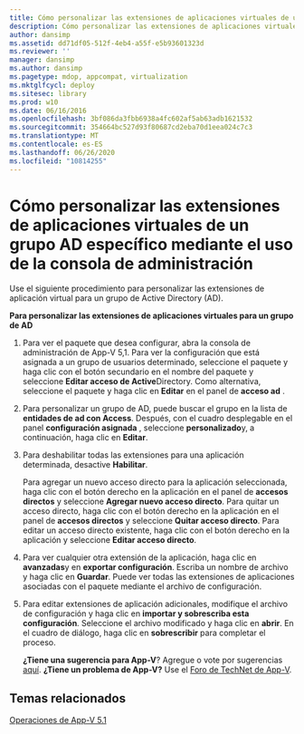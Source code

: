 ```yaml
---
title: Cómo personalizar las extensiones de aplicaciones virtuales de un grupo AD específico mediante el uso de la consola de administración
description: Cómo personalizar las extensiones de aplicaciones virtuales de un grupo AD específico mediante el uso de la consola de administración
author: dansimp
ms.assetid: dd71df05-512f-4eb4-a55f-e5b93601323d
ms.reviewer: ''
manager: dansimp
ms.author: dansimp
ms.pagetype: mdop, appcompat, virtualization
ms.mktglfcycl: deploy
ms.sitesec: library
ms.prod: w10
ms.date: 06/16/2016
ms.openlocfilehash: 3bf086da3fbb6938a4fc602af5ab63adb1621532
ms.sourcegitcommit: 354664bc527d93f80687cd2eba70d1eea024c7c3
ms.translationtype: MT
ms.contentlocale: es-ES
ms.lasthandoff: 06/26/2020
ms.locfileid: "10814255"
---
```

# Cómo personalizar las extensiones de aplicaciones virtuales de un grupo AD específico mediante el uso de la consola de administración


Use el siguiente procedimiento para personalizar las extensiones de aplicación virtual para un grupo de Active Directory (AD).

**Para personalizar las extensiones de aplicaciones virtuales para un grupo de AD**

1.  Para ver el paquete que desea configurar, abra la consola de administración de App-V 5,1. Para ver la configuración que está asignada a un grupo de usuarios determinado, seleccione el paquete y haga clic con el botón secundario en el nombre del paquete y seleccione **Editar acceso de Active**Directory. Como alternativa, seleccione el paquete y haga clic en **Editar** en el panel de **acceso ad** .

2.  Para personalizar un grupo de AD, puede buscar el grupo en la lista de **entidades de ad con Access**. Después, con el cuadro desplegable en el panel **configuración asignada** , seleccione **personalizado**y, a continuación, haga clic en **Editar**.

3.  Para deshabilitar todas las extensiones para una aplicación determinada, desactive **Habilitar**.

    Para agregar un nuevo acceso directo para la aplicación seleccionada, haga clic con el botón derecho en la aplicación en el panel de **accesos directos** y seleccione **Agregar nuevo acceso directo**. Para quitar un acceso directo, haga clic con el botón derecho en la aplicación en el panel de **accesos directos** y seleccione **Quitar acceso directo**. Para editar un acceso directo existente, haga clic con el botón derecho en la aplicación y seleccione **Editar acceso directo**.

4.  Para ver cualquier otra extensión de la aplicación, haga clic en **avanzadas**y en **exportar configuración**. Escriba un nombre de archivo y haga clic en **Guardar**. Puede ver todas las extensiones de aplicaciones asociadas con el paquete mediante el archivo de configuración.

5.  Para editar extensiones de aplicación adicionales, modifique el archivo de configuración y haga clic en **importar y sobrescriba esta configuración**. Seleccione el archivo modificado y haga clic en **abrir**. En el cuadro de diálogo, haga clic en **sobrescribir** para completar el proceso.

    **¿Tiene una sugerencia para App-V**? Agregue o vote por sugerencias [aquí](http://appv.uservoice.com/forums/280448-microsoft-application-virtualization). **¿Tiene un problema de App-V?** Use el [Foro de TechNet de App-V](https://social.technet.microsoft.com/Forums/home?forum=mdopappv).

## Temas relacionados


[Operaciones de App-V 5.1](operations-for-app-v-51.md)

 

 





